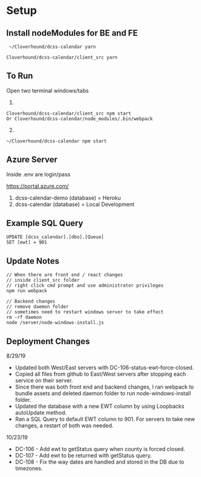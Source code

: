 # Setup

## Install nodeModules for BE and FE
```
 ~/Cloverhound/dcss-calendar yarn

Cloverhound/dcss-calendar/client_src yarn
```

## To Run
Open two terminal windows/tabs

1)
```
Cloverhound/dcss-calendar/client_src npm start
Or Cloverhound/dcss-calendar/node_modules/.bin/webpack
```
2)
```
~/Cloverhound/dcss-calendar npm start
```

## Azure Server
Inside .env are login/pass

https://portal.azure.com/

1) dcss-calendar-demo (database) = Heroku 
2) dcss-calendar (database) = Local Development


## Example SQL Query
```
UPDATE [dcss_calendar].[dbo].[Queue]
SET [ewt] = 901
```

## Update Notes

```
// When there are front end / react changes
// inside client_src folder
// right click cmd prompt and use administrator privileges
npm run webpack

// Backend changes
// remove daemon folder
// sometimes need to restart windows server to take effect
rm -rf daemon
node /server/node-windows-install.js
```

## Deployment Changes

8/29/19 
- Updated both West/East servers with DC-106-status-ewt-force-closed. 
- Copied all files from github to East/West servers after stopping each service on their server. 
- Since there was both front end and backend changes, I ran webpack to bundle assets and deleted daemon folder to run node-windows-install folder. 
- Updated the database with a new EWT column by using Loopbacks autoUpdate method. 
- Ran a SQL Query to default EWT column to 901. For servers to take new changes, a restart of both was needed.

10/23/19
- DC-106 - Add ewt to getStatus query when county is forced closed.
- DC-107 - Add ewt to be returned with getStatus query.
- DC-108 - Fix the way dates are handled and stored in the DB due to timezones. 